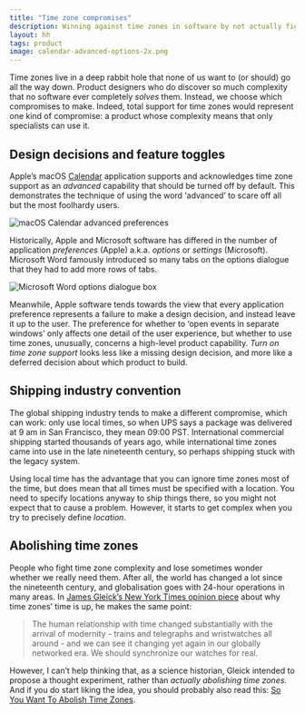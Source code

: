 ```yaml
---
title: "Time zone compromises"
description: Winning against time zones in software by not actually fighting
layout: hh
tags: product
image: calendar-advanced-options-2x.png
---
```


Time zones live in a deep rabbit hole that none of us want to (or should) go all the way down.
Product designers who do discover so much complexity that no software ever completely _solves_ them.
Instead, we choose which compromises to make.
Indeed, total support for time zones would represent one kind of compromise:
a product whose complexity means that only specialists can use it.

## Design decisions and feature toggles

Apple’s macOS [Calendar](https://en.wikipedia.org/wiki/Calendar_(Apple)) 
application supports and acknowledges time zone support as an _advanced_ capability that should be turned off by default.
This demonstrates the technique of using the word ‘advanced’ to scare off all but the most foolhardy users.

<img src="calendar-advanced-options.png" srcset="calendar-advanced-options-2x.png 2x" alt="macOS Calendar advanced preferences">

Historically, Apple and Microsoft software has differed in the number of application _preferences_ (Apple) a.k.a. _options_ or _settings_ (Microsoft).
Microsoft Word famously introduced so many tabs on the options dialogue that they had to add more rows of tabs.

![Microsoft Word options dialogue box](microsoft-word-options.png)

Meanwhile, Apple software tends towards the view that every application preference represents a failure to make a design decision, and instead leave it up to the user.
The preference for whether to ‘open events in separate windows’ only affects one detail of the user experience, but whether to use time zones, unusually, concerns a high-level product capability.
_Turn on time zone support_ looks less like a missing design decision, and more like a deferred decision about which product to build.

## Shipping industry convention

The global shipping industry tends to make a different compromise, which can work: only use local times, so when UPS says a package was delivered at 9 am in San Francisco, they mean 09:00 PST.
International commercial shipping started thousands of years ago, while international time zones came into use in the late nineteenth century, so perhaps shipping stuck with the legacy system.

Using local time has the advantage that you can ignore time zones most of the time, but does mean that all times must be specified with a location.
You need to specify locations anyway to ship things there, so you might not expect that to cause a problem.
However, it starts to get complex when you try to precisely define _location_.

## Abolishing time zones

People who fight time zone complexity and lose sometimes wonder whether we really need them.
After all, the world has changed a lot since the nineteenth century, and globalisation goes with 24-hour operations in many areas.
In [James Gleick’s New York Times opinion piece](https://www.nytimes.com/2016/11/06/opinion/sunday/time-to-dump-time-zones.html) about why time zones’ time is up, he makes the same point:

> The human relationship with time changed substantially with the arrival of modernity - 
> trains and telegraphs and wristwatches all around - 
> and we can see it changing yet again in our globally networked era.
> We should synchronize our watches for real.

However, I can’t help thinking that, as a science historian, Gleick intended to propose a thought experiment, rather than _actually abolishing time zones._ 
And if you do start liking the idea, you should probably also read this:
[So You Want To Abolish Time Zones](https://qntm.org/abolish).
